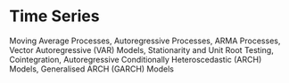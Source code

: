 # Time Series
Moving Average Processes, Autoregressive Processes, ARMA Processes, Vector Autoregressive (VAR) Models, Stationarity and Unit Root Testing, Cointegration, Autoregressive Conditionally Heteroscedastic (ARCH) Models, Generalised ARCH (GARCH) Models
